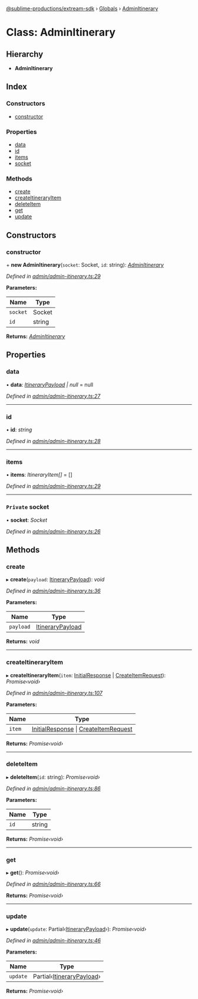 [@sublime-productions/extream-sdk](../README.md) › [Globals](../globals.md) › [AdminItinerary](adminitinerary.md)

# Class: AdminItinerary

## Hierarchy

* **AdminItinerary**

## Index

### Constructors

* [constructor](adminitinerary.md#constructor)

### Properties

* [data](adminitinerary.md#data)
* [id](adminitinerary.md#id)
* [items](adminitinerary.md#items)
* [socket](adminitinerary.md#private-socket)

### Methods

* [create](adminitinerary.md#create)
* [createItineraryItem](adminitinerary.md#createitineraryitem)
* [deleteItem](adminitinerary.md#deleteitem)
* [get](adminitinerary.md#get)
* [update](adminitinerary.md#update)

## Constructors

###  constructor

\+ **new AdminItinerary**(`socket`: Socket, `id`: string): *[AdminItinerary](adminitinerary.md)*

*Defined in [admin/admin-itinerary.ts:29](https://github.com/Extream-SaaS/ex-sdk/blob/bb35162/src/admin/admin-itinerary.ts#L29)*

**Parameters:**

Name | Type |
------ | ------ |
`socket` | Socket |
`id` | string |

**Returns:** *[AdminItinerary](adminitinerary.md)*

## Properties

###  data

• **data**: *[ItineraryPayload](../interfaces/itinerarypayload.md) | null* = null

*Defined in [admin/admin-itinerary.ts:27](https://github.com/Extream-SaaS/ex-sdk/blob/bb35162/src/admin/admin-itinerary.ts#L27)*

___

###  id

• **id**: *string*

*Defined in [admin/admin-itinerary.ts:28](https://github.com/Extream-SaaS/ex-sdk/blob/bb35162/src/admin/admin-itinerary.ts#L28)*

___

###  items

• **items**: *ItineraryItem[]* = []

*Defined in [admin/admin-itinerary.ts:29](https://github.com/Extream-SaaS/ex-sdk/blob/bb35162/src/admin/admin-itinerary.ts#L29)*

___

### `Private` socket

• **socket**: *Socket*

*Defined in [admin/admin-itinerary.ts:26](https://github.com/Extream-SaaS/ex-sdk/blob/bb35162/src/admin/admin-itinerary.ts#L26)*

## Methods

###  create

▸ **create**(`payload`: [ItineraryPayload](../interfaces/itinerarypayload.md)): *void*

*Defined in [admin/admin-itinerary.ts:36](https://github.com/Extream-SaaS/ex-sdk/blob/bb35162/src/admin/admin-itinerary.ts#L36)*

**Parameters:**

Name | Type |
------ | ------ |
`payload` | [ItineraryPayload](../interfaces/itinerarypayload.md) |

**Returns:** *void*

___

###  createItineraryItem

▸ **createItineraryItem**(`item`: [InitialResponse](../interfaces/initialresponse.md) | [CreateItemRequest](../globals.md#createitemrequest)): *Promise‹void›*

*Defined in [admin/admin-itinerary.ts:107](https://github.com/Extream-SaaS/ex-sdk/blob/bb35162/src/admin/admin-itinerary.ts#L107)*

**Parameters:**

Name | Type |
------ | ------ |
`item` | [InitialResponse](../interfaces/initialresponse.md) &#124; [CreateItemRequest](../globals.md#createitemrequest) |

**Returns:** *Promise‹void›*

___

###  deleteItem

▸ **deleteItem**(`id`: string): *Promise‹void›*

*Defined in [admin/admin-itinerary.ts:86](https://github.com/Extream-SaaS/ex-sdk/blob/bb35162/src/admin/admin-itinerary.ts#L86)*

**Parameters:**

Name | Type |
------ | ------ |
`id` | string |

**Returns:** *Promise‹void›*

___

###  get

▸ **get**(): *Promise‹void›*

*Defined in [admin/admin-itinerary.ts:66](https://github.com/Extream-SaaS/ex-sdk/blob/bb35162/src/admin/admin-itinerary.ts#L66)*

**Returns:** *Promise‹void›*

___

###  update

▸ **update**(`update`: Partial‹[ItineraryPayload](../interfaces/itinerarypayload.md)›): *Promise‹void›*

*Defined in [admin/admin-itinerary.ts:46](https://github.com/Extream-SaaS/ex-sdk/blob/bb35162/src/admin/admin-itinerary.ts#L46)*

**Parameters:**

Name | Type |
------ | ------ |
`update` | Partial‹[ItineraryPayload](../interfaces/itinerarypayload.md)› |

**Returns:** *Promise‹void›*
